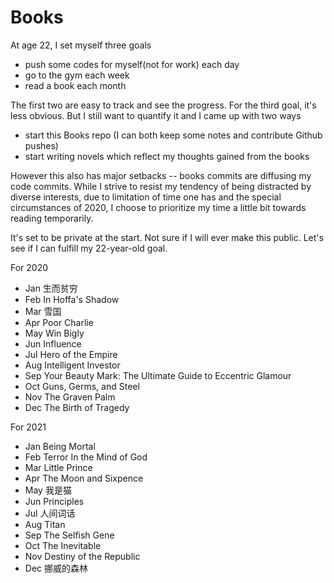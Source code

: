 # Books
At age 22, I set myself three goals 
- push some codes for myself(not for work) each day
- go to the gym each week
- read a book each month 

The first two are easy to track and see the progress. For the third goal, it's less obvious. But I still want to quantify it and I came up with two ways 
- start this Books repo (I can both keep some notes and contribute Github pushes)
- start writing novels which reflect my thoughts gained from the books 

However this also has major setbacks -- books commits are diffusing my code commits. While I strive to resist my tendency of being distracted by diverse interests, due to limitation of time one has and
the special circumstances of 2020, I choose to prioritize my time a little bit towards reading temporarily.  

It's set to be private at the start. Not sure if I will ever make this public. Let's see if I can fulfill my 22-year-old goal. 

For 2020
- Jan 生而贫穷
- Feb In Hoffa's Shadow 
- Mar 雪国
- Apr Poor Charlie
- May Win Bigly 
- Jun Influence
- Jul Hero of the Empire 
- Aug Intelligent Investor
- Sep Your Beauty Mark: The Ultimate Guide to Eccentric Glamour
- Oct Guns, Germs, and Steel
- Nov The Graven Palm
- Dec The Birth of Tragedy

For 2021 
- Jan Being Mortal
- Feb Terror In the Mind of God
- Mar Little Prince 
- Apr The Moon and Sixpence
- May 我是猫
- Jun Principles
- Jul 人间词话
- Aug Titan
- Sep The Selfish Gene
- Oct The Inevitable
- Nov Destiny of the Republic
- Dec 挪威的森林
